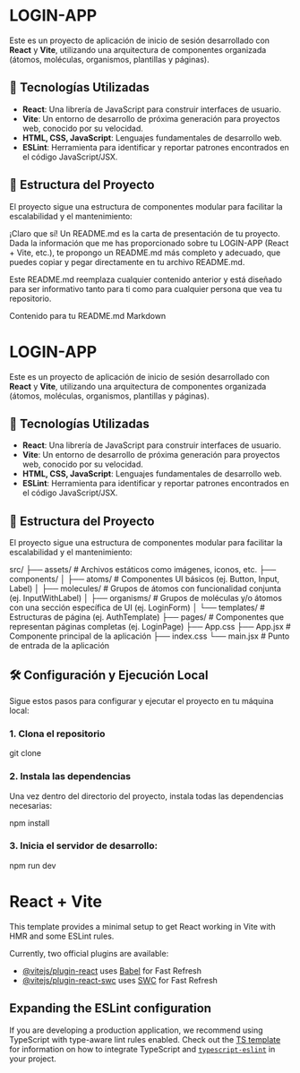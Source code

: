 # LOGIN-APP

Este es un proyecto de aplicación de inicio de sesión desarrollado con **React** y **Vite**, utilizando una arquitectura de componentes organizada (átomos, moléculas, organismos, plantillas y páginas).

## 🚀 Tecnologías Utilizadas

* **React**: Una librería de JavaScript para construir interfaces de usuario.
* **Vite**: Un entorno de desarrollo de próxima generación para proyectos web, conocido por su velocidad.
* **HTML, CSS, JavaScript**: Lenguajes fundamentales de desarrollo web.
* **ESLint**: Herramienta para identificar y reportar patrones encontrados en el código JavaScript/JSX.

## 📂 Estructura del Proyecto

El proyecto sigue una estructura de componentes modular para facilitar la escalabilidad y el mantenimiento:

¡Claro que sí! Un README.md es la carta de presentación de tu proyecto. Dada la información que me has proporcionado sobre tu LOGIN-APP (React + Vite, etc.), te propongo un README.md más completo y adecuado, que puedes copiar y pegar directamente en tu archivo README.md.

Este README.md reemplaza cualquier contenido anterior y está diseñado para ser informativo tanto para ti como para cualquier persona que vea tu repositorio.

Contenido para tu README.md
Markdown

# LOGIN-APP

Este es un proyecto de aplicación de inicio de sesión desarrollado con **React** y **Vite**, utilizando una arquitectura de componentes organizada (átomos, moléculas, organismos, plantillas y páginas).

## 🚀 Tecnologías Utilizadas

* **React**: Una librería de JavaScript para construir interfaces de usuario.
* **Vite**: Un entorno de desarrollo de próxima generación para proyectos web, conocido por su velocidad.
* **HTML, CSS, JavaScript**: Lenguajes fundamentales de desarrollo web.
* **ESLint**: Herramienta para identificar y reportar patrones encontrados en el código JavaScript/JSX.

## 📂 Estructura del Proyecto

El proyecto sigue una estructura de componentes modular para facilitar la escalabilidad y el mantenimiento:

src/
├── assets/                  # Archivos estáticos como imágenes, iconos, etc.
├── components/
│   ├── atoms/               # Componentes UI básicos (ej. Button, Input, Label)
│   ├── molecules/           # Grupos de átomos con funcionalidad conjunta (ej. InputWithLabel)
│   ├── organisms/           # Grupos de moléculas y/o átomos con una sección específica de UI (ej. LoginForm)
│   └── templates/           # Estructuras de página (ej. AuthTemplate)
├── pages/                   # Componentes que representan páginas completas (ej. LoginPage)
├── App.css
├── App.jsx                  # Componente principal de la aplicación
├── index.css
└── main.jsx                 # Punto de entrada de la aplicación

## 🛠️ Configuración y Ejecución Local

Sigue estos pasos para configurar y ejecutar el proyecto en tu máquina local:

### 1. Clona el repositorio

git clone

### 2. Instala las dependencias

Una vez dentro del directorio del proyecto, instala todas las dependencias necesarias:

npm install

### 3. Inicia el servidor de desarrollo:

npm run dev

# React + Vite

This template provides a minimal setup to get React working in Vite with HMR and some ESLint rules.

Currently, two official plugins are available:

- [@vitejs/plugin-react](https://github.com/vitejs/vite-plugin-react/blob/main/packages/plugin-react) uses [Babel](https://babeljs.io/) for Fast Refresh
- [@vitejs/plugin-react-swc](https://github.com/vitejs/vite-plugin-react/blob/main/packages/plugin-react-swc) uses [SWC](https://swc.rs/) for Fast Refresh

## Expanding the ESLint configuration

If you are developing a production application, we recommend using TypeScript with type-aware lint rules enabled. Check out the [TS template](https://github.com/vitejs/vite/tree/main/packages/create-vite/template-react-ts) for information on how to integrate TypeScript and [`typescript-eslint`](https://typescript-eslint.io) in your project.
